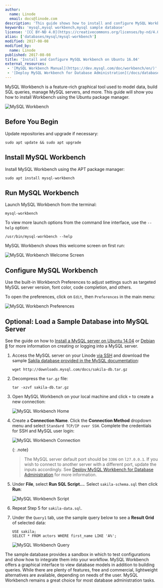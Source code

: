 ```yaml
---
author:
  name: Linode
  email: docs@linode.com
description: 'This guide shows how to install and configure MySQL Workbench and includes a sample MySQL database for testing.'
keywords: 'mysql,mysql workbench,mysql sample database'
license: '[CC BY-ND 4.0](https://creativecommons.org/licenses/by-nd/4.0)'
alias: ['databases/mysql/mysql-workbench']
modified: 2017-08-08
modified_by:
  name: Linode
published: 2017-08-08
title: 'Install and Configure MySQL Workbench on Ubuntu 16.04'
external_resources:
 - '[MySQL Workbench Manual](https://dev.mysql.com/doc/workbench/en/)'
 - '[Deploy MySQL Workbench for Database Administration](/docs/databases/mysql/deploy-mysql-workbench-for-database-administration)'
---
```


MySQL Workbench is a feature-rich graphical tool used to model data, build SQL queries, manage MySQL servers, and more. This guide will show you how to install Workbench using the Ubuntu package manager.

![MySQL Workbench](/docs/assets/mysql_workbench_ubuntu.jpg)

## Before You Begin

Update repositories and upgrade if necessary:

    sudo apt update && sudo apt upgrade

## Install MySQL Workbench

Install MySQL Workbench using the APT package manager:

    sudo apt install mysql-workbench

## Run MySQL Workbench

Launch MySQL Workbench from the terminal:

    mysql-workbench

To view more launch options from the command line interface, use the `--help` option:

    /usr/bin/mysql-workbench --help

MySQL Workbench shows this welcome screen on first run:

![MySQL Workbench Welcome Screen](/docs/assets/mysql-workbench-first.png "MySQL Workbench Welcome Screen")

## Configure MySQL Workbench

Use the built-in Workbench Preferences to adjust settings such as targeted MySQL server version, font color, code completion, and others.

To open the preferences, click on `Edit`, then `Preferences` in the main menu:

![MySQL Workbench Preferences](/docs/assets/mysql-workbench-preferences.png "MySQL Workbench Preferences")

## Optional: Load a Sample Database into MySQL Server

See the guide on how to [Install a MySQL server on Ubuntu 14.04](/docs/databases/mysql/install-mysql-on-ubuntu-14-04) or [Debian 8](/docs/databases/mysql/how-to-install-mysql-on-debian-8) for more information on creating or logging into a MySQL server.

1.  Access the MySQL server on your Linode [via SSH](/docs/getting-started#connecting-to-your-linode-via-ssh) and download the sample [Sakila database provided in the MySQL documentation](http://downloads.mysql.com/docs/sakila-db.tar.gz):

        wget http://downloads.mysql.com/docs/sakila-db.tar.gz

2.  Decompress the `tar.gz` file:

        tar -xzvf sakila-db.tar.gz

3.  Open MySQL Workbench on your local machine and click `+` to create a new connection:

    ![MySQL Workbench Home](/docs/assets/mysql-workbench-home.png "MySQL Workbench Home")

4.  Create a **Connection Name**. Click the **Connection Method** dropdown menu and select `Standard TCP/IP over SSH`. Complete the credentials for SSH and MySQL user login:

    ![MySQL Workbench Connection](/docs/assets/mysql-workbench-connection.png "MySQL Workbench Connection")

    {: .note}
    >
    >The MySQL server default port should be `3306` on `l27.0.0.1`. If you wish to connect to another server with a different port, update the inputs accordingly. See [Deploy MySQL Workbench for Database Administration](/docs/databases/mysql/deploy-mysql-workbench-for-database-administration) for more information.

5.  Under **File**, select **Run SQL Script...**. Select `sakila-schema.sql` then click **Run**:

    ![MySQL Workbench Script](/docs/assets/mysql-workbench-run-script.png "MySQL Workbench Script")

6.  Repeat Step 5 for `sakila-data.sql`.

7.  Under the `Query1` tab, use the sample query below to see a **Result Grid** of selected data:

        USE sakila;
        SELECT * FROM actors WHERE first_name LIKE 'A%';

    ![MySQL Workbench Query](/docs/assets/mysql-workbench-query.png "MySQL Workbench Query")

The sample database provides a sandbox in which to test configurations and show how to integrate them into your workflow. MySQL Workbench offers a graphical interface to view database models in addition to building queries. While there are plenty of features, free and commercial, lightweight alternatives are available, depending on needs of the user. MySQL Workbench remains a great choice for most database administration tasks.
